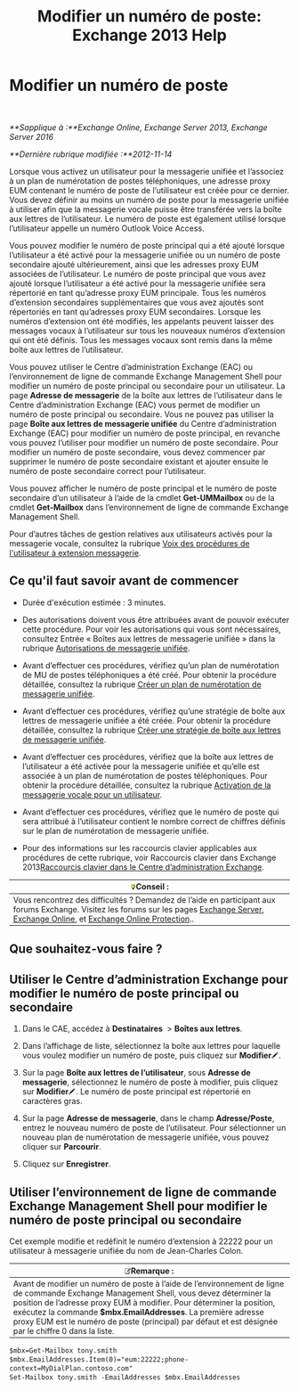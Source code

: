 ﻿---
title: 'Modifier un numéro de poste: Exchange 2013 Help'
TOCTitle: Modifier un numéro de poste
ms:assetid: ff22b366-3bfb-4bf7-9f11-62fba48f1caf
ms:mtpsurl: https://technet.microsoft.com/fr-fr/library/Bb232208(v=EXCHG.150)
ms:contentKeyID: 50555522
ms.date: 05/23/2018
mtps_version: v=EXCHG.150
ms.translationtype: MT
---

# Modifier un numéro de poste

 

_**Sapplique à :**Exchange Online, Exchange Server 2013, Exchange Server 2016_

_**Dernière rubrique modifiée :**2012-11-14_

Lorsque vous activez un utilisateur pour la messagerie unifiée et l’associez à un plan de numérotation de postes téléphoniques, une adresse proxy EUM contenant le numéro de poste de l’utilisateur est créée pour ce dernier. Vous devez définir au moins un numéro de poste pour la messagerie unifiée à utiliser afin que la messagerie vocale puisse être transférée vers la boîte aux lettres de l’utilisateur. Le numéro de poste est également utilisé lorsque l’utilisateur appelle un numéro Outlook Voice Access.

Vous pouvez modifier le numéro de poste principal qui a été ajouté lorsque l’utilisateur a été activé pour la messagerie unifiée ou un numéro de poste secondaire ajouté ultérieurement, ainsi que les adresses proxy EUM associées de l’utilisateur. Le numéro de poste principal que vous avez ajouté lorsque l’utilisateur a été activé pour la messagerie unifiée sera répertorié en tant qu’adresse proxy EUM principale. Tous les numéros d’extension secondaires supplémentaires que vous avez ajoutés sont répertoriés en tant qu’adresses proxy EUM secondaires. Lorsque les numéros d’extension ont été modifiés, les appelants peuvent laisser des messages vocaux à l’utilisateur sur tous les nouveaux numéros d’extension qui ont été définis. Tous les messages vocaux sont remis dans la même boîte aux lettres de l’utilisateur.

Vous pouvez utiliser le Centre d’administration Exchange (EAC) ou l’environnement de ligne de commande Exchange Management Shell pour modifier un numéro de poste principal ou secondaire pour un utilisateur. La page **Adresse de messagerie** de la boîte aux lettres de l’utilisateur dans le Centre d’administration Exchange (EAC) vous permet de modifier un numéro de poste principal ou secondaire. Vous ne pouvez pas utiliser la page **Boîte aux lettres de messagerie unifiée** du Centre d’administration Exchange (EAC) pour modifier un numéro de poste principal, en revanche vous pouvez l’utiliser pour modifier un numéro de poste secondaire. Pour modifier un numéro de poste secondaire, vous devez commencer par supprimer le numéro de poste secondaire existant et ajouter ensuite le numéro de poste secondaire correct pour l’utilisateur.

Vous pouvez afficher le numéro de poste principal et le numéro de poste secondaire d’un utilisateur à l’aide de la cmdlet **Get-UMMailbox** ou de la cmdlet **Get-Mailbox** dans l’environnement de ligne de commande Exchange Management Shell.

Pour d’autres tâches de gestion relatives aux utilisateurs activés pour la messagerie vocale, consultez la rubrique [Voix des procédures de l'utilisateur à extension messagerie](voice-mail-enabled-user-procedures-exchange-2013-help.md).

## Ce qu'il faut savoir avant de commencer

  - Durée d'exécution estimée : 3 minutes.

  - Des autorisations doivent vous être attribuées avant de pouvoir exécuter cette procédure. Pour voir les autorisations qui vous sont nécessaires, consultez Entrée « Boîtes aux lettres de messagerie unifiée » dans la rubrique [Autorisations de messagerie unifiée](unified-messaging-permissions-exchange-2013-help.md).

  - Avant d’effectuer ces procédures, vérifiez qu’un plan de numérotation de MU de postes téléphoniques a été créé. Pour obtenir la procédure détaillée, consultez la rubrique [Créer un plan de numérotation de messagerie unifiée](create-a-um-dial-plan-exchange-2013-help.md).

  - Avant d’effectuer ces procédures, vérifiez qu’une stratégie de boîte aux lettres de messagerie unifiée a été créée. Pour obtenir la procédure détaillée, consultez la rubrique [Créer une stratégie de boîte aux lettres de messagerie unifiée](create-a-um-mailbox-policy-exchange-2013-help.md).

  - Avant d’effectuer ces procédures, vérifiez que la boîte aux lettres de l’utilisateur a été activée pour la messagerie unifiée et qu’elle est associée à un plan de numérotation de postes téléphoniques. Pour obtenir la procédure détaillée, consultez la rubrique [Activation de la messagerie vocale pour un utilisateur](enable-a-user-for-voice-mail-exchange-2013-help.md).

  - Avant d’effectuer ces procédures, vérifiez que le numéro de poste qui sera attribué à l’utilisateur contient le nombre correct de chiffres définis sur le plan de numérotation de messagerie unifiée.

  - Pour des informations sur les raccourcis clavier applicables aux procédures de cette rubrique, voir Raccourcis clavier dans Exchange 2013[Raccourcis clavier dans le Centre d’administration Exchange](keyboard-shortcuts-in-the-exchange-admin-center-exchange-online-protection-help.md).

<table>
<thead>
<tr class="header">
<th><img src="images/Bb125224.tip(EXCHG.150).gif" title="Conseil" alt="Conseil" />Conseil :</th>
</tr>
</thead>
<tbody>
<tr class="odd">
<td>Vous rencontrez des difficultés ? Demandez de l’aide en participant aux forums Exchange. Visitez les forums sur les pages <a href="https://go.microsoft.com/fwlink/p/?linkid=60612">Exchange Server</a>, <a href="https://go.microsoft.com/fwlink/p/?linkid=267542">Exchange Online</a>, et <a href="https://go.microsoft.com/fwlink/p/?linkid=285351">Exchange Online Protection</a>..</td>
</tr>
</tbody>
</table>


## Que souhaitez-vous faire ?

## Utiliser le Centre d’administration Exchange pour modifier le numéro de poste principal ou secondaire

1.  Dans le CAE, accédez à **Destinataires**  \> **Boîtes aux lettres**.

2.  Dans l’affichage de liste, sélectionnez la boîte aux lettres pour laquelle vous voulez modifier un numéro de poste, puis cliquez sur **Modifier**![Icône Modifier](images/Bb124582.6f53ccb2-1f13-4c02-bea0-30690e6ea71d(EXCHG.150).gif "Icône Modifier").

3.  Sur la page **Boîte aux lettres de l’utilisateur**, sous **Adresse de messagerie**, sélectionnez le numéro de poste à modifier, puis cliquez sur **Modifier**![Icône Modifier](images/Bb124582.6f53ccb2-1f13-4c02-bea0-30690e6ea71d(EXCHG.150).gif "Icône Modifier"). Le numéro de poste principal est répertorié en caractères gras.

4.  Sur la page **Adresse de messagerie**, dans le champ **Adresse/Poste**, entrez le nouveau numéro de poste de l’utilisateur. Pour sélectionner un nouveau plan de numérotation de messagerie unifiée, vous pouvez cliquer sur **Parcourir**.

5.  Cliquez sur **Enregistrer**.

## Utiliser l’environnement de ligne de commande Exchange Management Shell pour modifier le numéro de poste principal ou secondaire

Cet exemple modifie et redéfinit le numéro d’extension à 22222 pour un utilisateur à messagerie unifiée du nom de Jean-Charles Colon.

<table>
<thead>
<tr class="header">
<th><img src="images/JJ159664.note(EXCHG.150).gif" title="Remarque" alt="Remarque" />Remarque :</th>
</tr>
</thead>
<tbody>
<tr class="odd">
<td>Avant de modifier un numéro de poste à l’aide de l’environnement de ligne de commande Exchange Management Shell, vous devez déterminer la position de l’adresse proxy EUM à modifier. Pour déterminer la position, exécutez la commande <strong>$mbx.EmailAddresses</strong>. La première adresse proxy EUM est le numéro de poste (principal) par défaut et est désignée par le chiffre 0 dans la liste.</td>
</tr>
</tbody>
</table>


    $mbx=Get-Mailbox tony.smith
    $mbx.EmailAddresses.Item(0)="eum:22222;phone-context=MyDialPlan.contoso.com"
    Set-Mailbox tony.smith -EmailAddresses $mbx.EmailAddresses

